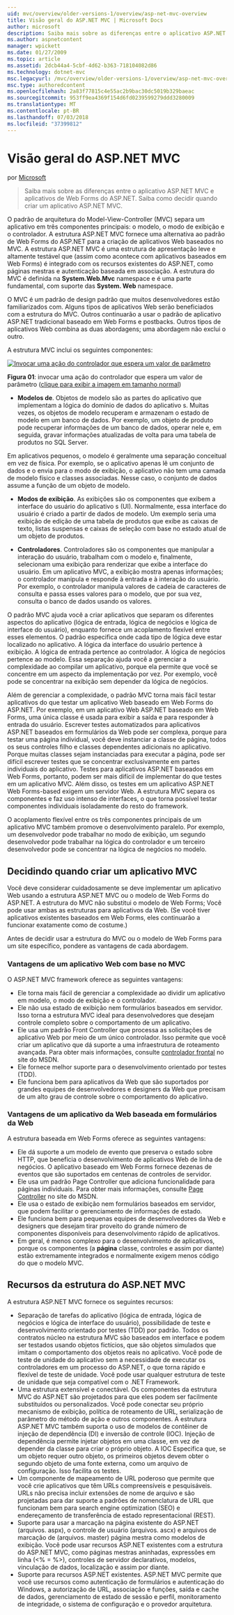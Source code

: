 ```yaml
---
uid: mvc/overview/older-versions-1/overview/asp-net-mvc-overview
title: Visão geral do ASP.NET MVC | Microsoft Docs
author: microsoft
description: Saiba mais sobre as diferenças entre o aplicativo ASP.NET MVC e aplicativos de Web Forms do ASP.NET. Saiba como decidir quando criar um aplicativo ASP.NET MVC.
ms.author: aspnetcontent
manager: wpickett
ms.date: 01/27/2009
ms.topic: article
ms.assetid: 2dcb44a4-5cbf-4d62-b363-718104082d86
ms.technology: dotnet-mvc
msc.legacyurl: /mvc/overview/older-versions-1/overview/asp-net-mvc-overview
msc.type: authoredcontent
ms.openlocfilehash: 2a83f77815c4e55ac2b9bac30dc5019b329baeac
ms.sourcegitcommit: 953ff9ea4369f154d6fd0239599279ddd3280009
ms.translationtype: MT
ms.contentlocale: pt-BR
ms.lasthandoff: 07/03/2018
ms.locfileid: "37399812"
---
```

<a name="aspnet-mvc-overview"></a>Visão geral do ASP.NET MVC
====================
por [Microsoft](https://github.com/microsoft)

> Saiba mais sobre as diferenças entre o aplicativo ASP.NET MVC e aplicativos de Web Forms do ASP.NET. Saiba como decidir quando criar um aplicativo ASP.NET MVC.


O padrão de arquitetura do Model-View-Controller (MVC) separa um aplicativo em três componentes principais: o modelo, o modo de exibição e o controlador. A estrutura ASP.NET MVC fornece uma alternativa ao padrão de Web Forms do ASP.NET para a criação de aplicativos Web baseados no MVC. A estrutura ASP.NET MVC é uma estrutura de apresentação leve e altamente testável que (assim como acontece com aplicativos baseados em Web Forms) é integrado com os recursos existentes do ASP.NET, como páginas mestras e autenticação baseada em associação. A estrutura do MVC é definida na **System.Web.Mvc** namespace e é uma parte fundamental, com suporte das **System. Web** namespace.   
  
O MVC é um padrão de design padrão que muitos desenvolvedores estão familiarizados com. Alguns tipos de aplicativos Web serão beneficiados com a estrutura do MVC. Outros continuarão a usar o padrão de aplicativo ASP.NET tradicional baseado em Web Forms e postbacks. Outros tipos de aplicativos Web combina as duas abordagens; uma abordagem não exclui o outro.   
  
A estrutura MVC inclui os seguintes componentes:


[![Invocar uma ação do controlador que espera um valor de parâmetro](asp-net-mvc-overview/_static/image1.jpg)](asp-net-mvc-overview/_static/image1.png)

**Figura 01**: invocar uma ação do controlador que espera um valor de parâmetro ([clique para exibir a imagem em tamanho normal](asp-net-mvc-overview/_static/image2.png))


- **Modelos de**. Objetos de modelo são as partes do aplicativo que implementam a lógica do domínio de dados do aplicativo s. Muitas vezes, os objetos de modelo recuperam e armazenam o estado de modelo em um banco de dados. Por exemplo, um objeto de produto pode recuperar informações de um banco de dados, operar nele e, em seguida, gravar informações atualizadas de volta para uma tabela de produtos no SQL Server.

Em aplicativos pequenos, o modelo é geralmente uma separação conceitual em vez de física. Por exemplo, se o aplicativo apenas lê um conjunto de dados e o envia para o modo de exibição, o aplicativo não tem uma camada de modelo físico e classes associadas. Nesse caso, o conjunto de dados assume a função de um objeto de modelo.

- **Modos de exibição**. As exibições são os componentes que exibem a interface do usuário do aplicativo s (UI). Normalmente, essa interface do usuário é criado a partir de dados de modelo. Um exemplo seria uma exibição de edição de uma tabela de produtos que exibe as caixas de texto, listas suspensas e caixas de seleção com base no estado atual de um objeto de produtos.

- **Controladores**. Controladores são os componentes que manipular a interação do usuário, trabalham com o modelo e, finalmente, selecionam uma exibição para renderizar que exibe a interface do usuário. Em um aplicativo MVC, a exibição mostra apenas informações; o controlador manipula e responde à entrada e à interação do usuário. Por exemplo, o controlador manipula valores de cadeia de caracteres de consulta e passa esses valores para o modelo, que por sua vez, consulta o banco de dados usando os valores.

O padrão MVC ajuda você a criar aplicativos que separam os diferentes aspectos do aplicativo (lógica de entrada, lógica de negócios e lógica de interface do usuário), enquanto fornece um acoplamento flexível entre esses elementos. O padrão especifica onde cada tipo de lógica deve estar localizado no aplicativo. A lógica da interface do usuário pertence à exibição. A lógica de entrada pertence ao controlador. A lógica de negócios pertence ao modelo. Essa separação ajuda você a gerenciar a complexidade ao compilar um aplicativo, porque ela permite que você se concentre em um aspecto da implementação por vez. Por exemplo, você pode se concentrar na exibição sem depender da lógica de negócios.   
  
Além de gerenciar a complexidade, o padrão MVC torna mais fácil testar aplicativos do que testar um aplicativo Web baseado em Web Forms do ASP.NET. Por exemplo, em um aplicativo Web ASP.NET baseado em Web Forms, uma única classe é usada para exibir a saída e para responder à entrada do usuário. Escrever testes automatizados para aplicativos ASP.NET baseados em formulários da Web pode ser complexa, porque para testar uma página individual, você deve instanciar a classe de página, todos os seus controles filho e classes dependentes adicionais no aplicativo. Porque muitas classes sejam instanciadas para executar a página, pode ser difícil escrever testes que se concentrar exclusivamente em partes individuais do aplicativo. Testes para aplicativos ASP.NET baseados em Web Forms, portanto, podem ser mais difícil de implementar do que testes em um aplicativo MVC. Além disso, os testes em um aplicativo ASP.NET Web Forms-based exigem um servidor Web. A estrutura MVC separa os componentes e faz uso intenso de interfaces, o que torna possível testar componentes individuais isoladamente do resto do framework.   
  
O acoplamento flexível entre os três componentes principais de um aplicativo MVC também promove o desenvolvimento paralelo. Por exemplo, um desenvolvedor pode trabalhar no modo de exibição, um segundo desenvolvedor pode trabalhar na lógica do controlador e um terceiro desenvolvedor pode se concentrar na lógica de negócios no modelo.

## <a name="deciding-when-to-create-an-mvc-application"></a>Decidindo quando criar um aplicativo MVC

Você deve considerar cuidadosamente se deve implementar um aplicativo Web usando a estrutura ASP.NET MVC ou o modelo de Web Forms do ASP.NET. A estrutura do MVC não substitui o modelo de Web Forms; Você pode usar ambas as estruturas para aplicativos da Web. (Se você tiver aplicativos existentes baseados em Web Forms, eles continuarão a funcionar exatamente como de costume.)   
  
Antes de decidir usar a estrutura do MVC ou o modelo de Web Forms para um site específico, pondere as vantagens de cada abordagem.

### <a name="advantages-of-an-mvc-based-web-application"></a>Vantagens de um aplicativo Web com base no MVC

O ASP.NET MVC framework oferece as seguintes vantagens:

- Ele torna mais fácil de gerenciar a complexidade ao dividir um aplicativo em modelo, o modo de exibição e o controlador.
- Ele não usa estado de exibição nem formulários baseados em servidor. Isso torna a estrutura MVC ideal para desenvolvedores que desejam controle completo sobre o comportamento de um aplicativo.
- Ele usa um padrão Front Controller que processa as solicitações de aplicativo Web por meio de um único controlador. Isso permite que você criar um aplicativo que dá suporte a uma infraestrutura de roteamento avançada. Para obter mais informações, consulte [controlador frontal](https://go.microsoft.com/fwlink/?LinkId=106357 "controlador frontal") no site do MSDN.
- Ele fornece melhor suporte para o desenvolvimento orientado por testes (TDD).
- Ele funciona bem para aplicativos da Web que são suportados por grandes equipes de desenvolvedores e designers da Web que precisam de um alto grau de controle sobre o comportamento do aplicativo.

### <a name="advantages-of-a-web-forms-based-web-application"></a>Vantagens de um aplicativo da Web baseada em formulários da Web

A estrutura baseada em Web Forms oferece as seguintes vantagens:

- Ele dá suporte a um modelo de evento que preserva o estado sobre HTTP, que beneficia o desenvolvimento de aplicativos Web de linha de negócios. O aplicativo baseado em Web Forms fornece dezenas de eventos que são suportados em centenas de controles de servidor.
- Ele usa um padrão Page Controller que adiciona funcionalidade para páginas individuais. Para obter mais informações, consulte [Page Controller](https://go.microsoft.com/fwlink/?LinkId=106359 "Page Controller") no site do MSDN.
- Ele usa o estado de exibição nem formulários baseados em servidor, que podem facilitar o gerenciamento de informações de estado.
- Ele funciona bem para pequenas equipes de desenvolvedores da Web e designers que desejam tirar proveito do grande número de componentes disponíveis para desenvolvimento rápido de aplicativos.
- Em geral, é menos complexo para o desenvolvimento de aplicativos, porque os componentes (a **página** classe, controles e assim por diante) estão extremamente integrados e normalmente exigem menos código do que o modelo MVC.

## <a name="features-of-the-aspnet-mvc-framework"></a>Recursos da estrutura do ASP.NET MVC

A estrutura ASP.NET MVC fornece os seguintes recursos:

- Separação de tarefas do aplicativo (lógica de entrada, lógica de negócios e lógica de interface do usuário), possibilidade de teste e desenvolvimento orientado por testes (TDD) por padrão. Todos os contratos núcleo na estrutura MVC são baseados em interface e podem ser testados usando objetos fictícios, que são objetos simulados que imitam o comportamento dos objetos reais no aplicativo. Você pode de teste de unidade do aplicativo sem a necessidade de executar os controladores em um processo do ASP.NET, o que torna rápido e flexível de teste de unidade. Você pode usar qualquer estrutura de teste de unidade que seja compatível com o .NET Framework.
- Uma estrutura extensível e conectável. Os componentes da estrutura MVC do ASP.NET são projetados para que eles podem ser facilmente substituídos ou personalizados. Você pode conectar seu próprio mecanismo de exibição, política de roteamento de URL, serialização de parâmetro do método de ação e outros componentes. A estrutura ASP.NET MVC também suporta o uso de modelos de contêiner de injeção de dependência (DI) e inversão de controle (IOC). Injeção de dependência permite injetar objetos em uma classe, em vez de depender da classe para criar o próprio objeto. A IOC Especifica que, se um objeto requer outro objeto, os primeiros objetos devem obter o segundo objeto de uma fonte externa, como um arquivo de configuração. Isso facilita os testes.
- Um componente de mapeamento de URL poderoso que permite que você crie aplicativos que têm URLs compreensíveis e pesquisáveis. URLs não precisa incluir extensões de nome de arquivo e são projetadas para dar suporte a padrões de nomenclatura de URL que funcionam bem para search engine optimization (SEO) e endereçamento de transferência de estado representacional (REST).
- Suporte para usar a marcação na página existente do ASP.NET (arquivos. aspx), o controle de usuário (arquivos. ascx) e arquivos de marcação de (arquivos. master) página mestra como modelos de exibição. Você pode usar recursos ASP.NET existentes com a estrutura do ASP.NET MVC, como páginas mestras aninhadas, expressões em linha (&lt;% = %&gt;), controles de servidor declarativos, modelos, vinculação de dados, localização e assim por diante.
- Suporte para recursos ASP.NET existentes. ASP.NET MVC permite que você use recursos como autenticação de formulários e autenticação do Windows, a autorização de URL, associação e funções, saída e cache de dados, gerenciamento de estado de sessão e perfil, monitoramento de integridade, o sistema de configuração e o provedor arquitetura.
